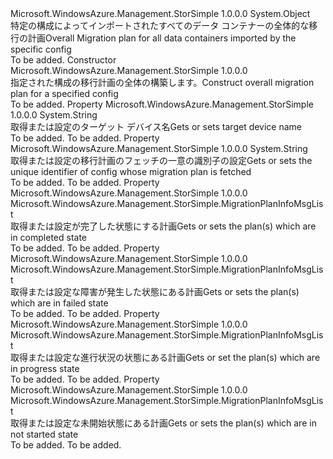 <Type Name="MigrationPlanMsg" FullName="Microsoft.WindowsAzure.Management.StorSimple.MigrationPlanMsg">
  <TypeSignature Language="C#" Value="public class MigrationPlanMsg" />
  <TypeSignature Language="ILAsm" Value=".class public auto ansi beforefieldinit MigrationPlanMsg extends System.Object" />
  <TypeSignature Language="DocId" Value="T:Microsoft.WindowsAzure.Management.StorSimple.MigrationPlanMsg" />
  <TypeSignature Language="VB.NET" Value="Public Class MigrationPlanMsg" />
  <TypeSignature Language="F#" Value="type MigrationPlanMsg = class" />
  <AssemblyInfo>
    <AssemblyName>Microsoft.WindowsAzure.Management.StorSimple</AssemblyName>
    <AssemblyVersion>1.0.0.0</AssemblyVersion>
  </AssemblyInfo>
  <Base>
    <BaseTypeName>System.Object</BaseTypeName>
  </Base>
  <Interfaces />
  <Docs>
    <summary>
            <span data-ttu-id="1bc12-101">特定の構成によってインポートされたすべてのデータ コンテナーの全体的な移行の計画</span><span class="sxs-lookup"><span data-stu-id="1bc12-101">Overall Migration plan for all data containers imported by the specific config</span></span>
            </summary>
    <remarks>To be added.</remarks>
  </Docs>
  <Members>
    <Member MemberName=".ctor">
      <MemberSignature Language="C#" Value="public MigrationPlanMsg (Microsoft.WindowsAzure.Management.StorSimple.Models.MigrationPlan migrationPlan);" />
      <MemberSignature Language="ILAsm" Value=".method public hidebysig specialname rtspecialname instance void .ctor(class Microsoft.WindowsAzure.Management.StorSimple.Models.MigrationPlan migrationPlan) cil managed" />
      <MemberSignature Language="DocId" Value="M:Microsoft.WindowsAzure.Management.StorSimple.MigrationPlanMsg.#ctor(Microsoft.WindowsAzure.Management.StorSimple.Models.MigrationPlan)" />
      <MemberSignature Language="F#" Value="new Microsoft.WindowsAzure.Management.StorSimple.MigrationPlanMsg : Microsoft.WindowsAzure.Management.StorSimple.Models.MigrationPlan -&gt; Microsoft.WindowsAzure.Management.StorSimple.MigrationPlanMsg" Usage="new Microsoft.WindowsAzure.Management.StorSimple.MigrationPlanMsg migrationPlan" />
      <MemberType>Constructor</MemberType>
      <AssemblyInfo>
        <AssemblyName>Microsoft.WindowsAzure.Management.StorSimple</AssemblyName>
        <AssemblyVersion>1.0.0.0</AssemblyVersion>
      </AssemblyInfo>
      <Parameters>
        <Parameter Name="migrationPlan" Type="Microsoft.WindowsAzure.Management.StorSimple.Models.MigrationPlan" />
      </Parameters>
      <Docs>
        <param name="migrationPlan"></param>
        <summary>
            <span data-ttu-id="1bc12-102">指定された構成の移行計画の全体の構築します。</span><span class="sxs-lookup"><span data-stu-id="1bc12-102">Construct overall migration plan for a specified config</span></span>
            </summary>
        <remarks>To be added.</remarks>
      </Docs>
    </Member>
    <Member MemberName="DeviceName">
      <MemberSignature Language="C#" Value="public string DeviceName { get; set; }" />
      <MemberSignature Language="ILAsm" Value=".property instance string DeviceName" />
      <MemberSignature Language="DocId" Value="P:Microsoft.WindowsAzure.Management.StorSimple.MigrationPlanMsg.DeviceName" />
      <MemberSignature Language="VB.NET" Value="Public Property DeviceName As String" />
      <MemberSignature Language="F#" Value="member this.DeviceName : string with get, set" Usage="Microsoft.WindowsAzure.Management.StorSimple.MigrationPlanMsg.DeviceName" />
      <MemberType>Property</MemberType>
      <AssemblyInfo>
        <AssemblyName>Microsoft.WindowsAzure.Management.StorSimple</AssemblyName>
        <AssemblyVersion>1.0.0.0</AssemblyVersion>
      </AssemblyInfo>
      <ReturnValue>
        <ReturnType>System.String</ReturnType>
      </ReturnValue>
      <Docs>
        <summary>
            <span data-ttu-id="1bc12-103">取得または設定のターゲット デバイス名</span><span class="sxs-lookup"><span data-stu-id="1bc12-103">Gets or sets target device name</span></span>
            </summary>
        <value>To be added.</value>
        <remarks>To be added.</remarks>
      </Docs>
    </Member>
    <Member MemberName="LegacyConfigId">
      <MemberSignature Language="C#" Value="public string LegacyConfigId { get; set; }" />
      <MemberSignature Language="ILAsm" Value=".property instance string LegacyConfigId" />
      <MemberSignature Language="DocId" Value="P:Microsoft.WindowsAzure.Management.StorSimple.MigrationPlanMsg.LegacyConfigId" />
      <MemberSignature Language="VB.NET" Value="Public Property LegacyConfigId As String" />
      <MemberSignature Language="F#" Value="member this.LegacyConfigId : string with get, set" Usage="Microsoft.WindowsAzure.Management.StorSimple.MigrationPlanMsg.LegacyConfigId" />
      <MemberType>Property</MemberType>
      <AssemblyInfo>
        <AssemblyName>Microsoft.WindowsAzure.Management.StorSimple</AssemblyName>
        <AssemblyVersion>1.0.0.0</AssemblyVersion>
      </AssemblyInfo>
      <ReturnValue>
        <ReturnType>System.String</ReturnType>
      </ReturnValue>
      <Docs>
        <summary>
            <span data-ttu-id="1bc12-104">取得または設定の移行計画のフェッチの一意の識別子の設定</span><span class="sxs-lookup"><span data-stu-id="1bc12-104">Gets or sets the unique identifier of config whose migration plan is fetched</span></span>
            </summary>
        <value>To be added.</value>
        <remarks>To be added.</remarks>
      </Docs>
    </Member>
    <Member MemberName="MigrationTimeEstimationCompleted">
      <MemberSignature Language="C#" Value="public Microsoft.WindowsAzure.Management.StorSimple.MigrationPlanInfoMsgList MigrationTimeEstimationCompleted { get; set; }" />
      <MemberSignature Language="ILAsm" Value=".property instance class Microsoft.WindowsAzure.Management.StorSimple.MigrationPlanInfoMsgList MigrationTimeEstimationCompleted" />
      <MemberSignature Language="DocId" Value="P:Microsoft.WindowsAzure.Management.StorSimple.MigrationPlanMsg.MigrationTimeEstimationCompleted" />
      <MemberSignature Language="VB.NET" Value="Public Property MigrationTimeEstimationCompleted As MigrationPlanInfoMsgList" />
      <MemberSignature Language="F#" Value="member this.MigrationTimeEstimationCompleted : Microsoft.WindowsAzure.Management.StorSimple.MigrationPlanInfoMsgList with get, set" Usage="Microsoft.WindowsAzure.Management.StorSimple.MigrationPlanMsg.MigrationTimeEstimationCompleted" />
      <MemberType>Property</MemberType>
      <AssemblyInfo>
        <AssemblyName>Microsoft.WindowsAzure.Management.StorSimple</AssemblyName>
        <AssemblyVersion>1.0.0.0</AssemblyVersion>
      </AssemblyInfo>
      <ReturnValue>
        <ReturnType>Microsoft.WindowsAzure.Management.StorSimple.MigrationPlanInfoMsgList</ReturnType>
      </ReturnValue>
      <Docs>
        <summary>
            <span data-ttu-id="1bc12-105">取得または設定が完了した状態にする計画</span><span class="sxs-lookup"><span data-stu-id="1bc12-105">Gets or sets the plan(s) which are in completed state</span></span>
            </summary>
        <value>To be added.</value>
        <remarks>To be added.</remarks>
      </Docs>
    </Member>
    <Member MemberName="MigrationTimeEstimationFailed">
      <MemberSignature Language="C#" Value="public Microsoft.WindowsAzure.Management.StorSimple.MigrationPlanInfoMsgList MigrationTimeEstimationFailed { get; set; }" />
      <MemberSignature Language="ILAsm" Value=".property instance class Microsoft.WindowsAzure.Management.StorSimple.MigrationPlanInfoMsgList MigrationTimeEstimationFailed" />
      <MemberSignature Language="DocId" Value="P:Microsoft.WindowsAzure.Management.StorSimple.MigrationPlanMsg.MigrationTimeEstimationFailed" />
      <MemberSignature Language="VB.NET" Value="Public Property MigrationTimeEstimationFailed As MigrationPlanInfoMsgList" />
      <MemberSignature Language="F#" Value="member this.MigrationTimeEstimationFailed : Microsoft.WindowsAzure.Management.StorSimple.MigrationPlanInfoMsgList with get, set" Usage="Microsoft.WindowsAzure.Management.StorSimple.MigrationPlanMsg.MigrationTimeEstimationFailed" />
      <MemberType>Property</MemberType>
      <AssemblyInfo>
        <AssemblyName>Microsoft.WindowsAzure.Management.StorSimple</AssemblyName>
        <AssemblyVersion>1.0.0.0</AssemblyVersion>
      </AssemblyInfo>
      <ReturnValue>
        <ReturnType>Microsoft.WindowsAzure.Management.StorSimple.MigrationPlanInfoMsgList</ReturnType>
      </ReturnValue>
      <Docs>
        <summary>
            <span data-ttu-id="1bc12-106">取得または設定な障害が発生した状態にある計画</span><span class="sxs-lookup"><span data-stu-id="1bc12-106">Gets or sets the plan(s) which are in failed state</span></span>
            </summary>
        <value>To be added.</value>
        <remarks>To be added.</remarks>
      </Docs>
    </Member>
    <Member MemberName="MigrationTimeEstimationInProgress">
      <MemberSignature Language="C#" Value="public Microsoft.WindowsAzure.Management.StorSimple.MigrationPlanInfoMsgList MigrationTimeEstimationInProgress { get; set; }" />
      <MemberSignature Language="ILAsm" Value=".property instance class Microsoft.WindowsAzure.Management.StorSimple.MigrationPlanInfoMsgList MigrationTimeEstimationInProgress" />
      <MemberSignature Language="DocId" Value="P:Microsoft.WindowsAzure.Management.StorSimple.MigrationPlanMsg.MigrationTimeEstimationInProgress" />
      <MemberSignature Language="VB.NET" Value="Public Property MigrationTimeEstimationInProgress As MigrationPlanInfoMsgList" />
      <MemberSignature Language="F#" Value="member this.MigrationTimeEstimationInProgress : Microsoft.WindowsAzure.Management.StorSimple.MigrationPlanInfoMsgList with get, set" Usage="Microsoft.WindowsAzure.Management.StorSimple.MigrationPlanMsg.MigrationTimeEstimationInProgress" />
      <MemberType>Property</MemberType>
      <AssemblyInfo>
        <AssemblyName>Microsoft.WindowsAzure.Management.StorSimple</AssemblyName>
        <AssemblyVersion>1.0.0.0</AssemblyVersion>
      </AssemblyInfo>
      <ReturnValue>
        <ReturnType>Microsoft.WindowsAzure.Management.StorSimple.MigrationPlanInfoMsgList</ReturnType>
      </ReturnValue>
      <Docs>
        <summary>
            <span data-ttu-id="1bc12-107">取得または設定な進行状況の状態にある計画</span><span class="sxs-lookup"><span data-stu-id="1bc12-107">Gets or set the plan(s) which are in progress state</span></span>
            </summary>
        <value>To be added.</value>
        <remarks>To be added.</remarks>
      </Docs>
    </Member>
    <Member MemberName="MigrationTimeEstimationNotStarted">
      <MemberSignature Language="C#" Value="public Microsoft.WindowsAzure.Management.StorSimple.MigrationPlanInfoMsgList MigrationTimeEstimationNotStarted { get; set; }" />
      <MemberSignature Language="ILAsm" Value=".property instance class Microsoft.WindowsAzure.Management.StorSimple.MigrationPlanInfoMsgList MigrationTimeEstimationNotStarted" />
      <MemberSignature Language="DocId" Value="P:Microsoft.WindowsAzure.Management.StorSimple.MigrationPlanMsg.MigrationTimeEstimationNotStarted" />
      <MemberSignature Language="VB.NET" Value="Public Property MigrationTimeEstimationNotStarted As MigrationPlanInfoMsgList" />
      <MemberSignature Language="F#" Value="member this.MigrationTimeEstimationNotStarted : Microsoft.WindowsAzure.Management.StorSimple.MigrationPlanInfoMsgList with get, set" Usage="Microsoft.WindowsAzure.Management.StorSimple.MigrationPlanMsg.MigrationTimeEstimationNotStarted" />
      <MemberType>Property</MemberType>
      <AssemblyInfo>
        <AssemblyName>Microsoft.WindowsAzure.Management.StorSimple</AssemblyName>
        <AssemblyVersion>1.0.0.0</AssemblyVersion>
      </AssemblyInfo>
      <ReturnValue>
        <ReturnType>Microsoft.WindowsAzure.Management.StorSimple.MigrationPlanInfoMsgList</ReturnType>
      </ReturnValue>
      <Docs>
        <summary>
            <span data-ttu-id="1bc12-108">取得または設定な未開始状態にある計画</span><span class="sxs-lookup"><span data-stu-id="1bc12-108">Gets or sets the plan(s) which are in not started state</span></span>
            </summary>
        <value>To be added.</value>
        <remarks>To be added.</remarks>
      </Docs>
    </Member>
  </Members>
</Type>